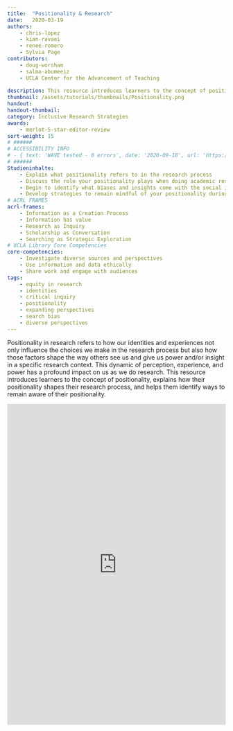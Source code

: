 ```yaml
---
title:  "Positionality & Research"
date:   2020-03-19
authors: 
    - chris-lopez
    - kian-ravaei
    - renee-romero
    - Sylvia Page
contributors:
    - doug-worsham
    - salma-abumeeiz
    - UCLA Center for the Advancement of Teaching
    
description: This resource introduces learners to the concept of positionality, explains how their positionality shapes their research process, and helps them identify ways to remain aware of their positionality.
thumbnail: /assets/tutorials/thumbnails/Positionality.png
handout:
handout-thumbail: 
category: Inclusive Research Strategies
awards:
    - merlot-5-star-editor-review
sort-weight: 15
# ######
# ACCESSIBILITY INFO
# - { text: 'WAVE tested - 0 errors', date: '2020-09-18', url: 'https://wave.webaim.org/' }
# ######
Studieninhalte:
    - Explain what positionality refers to in the research process
    - Discuss the role your positionality plays when doing academic research
    - Begin to identify what biases and insights come with the social identities you embody
    - Develop strategies to remain mindful of your positionality during the research process
# ACRL FRAMES
acrl-frames:
    - Information as a Creation Process
    - Information has value
    - Research as Inquiry
    - Scholarship as Conversation
    - Searching as Strategic Exploration
# UCLA Library Core Competencies
core-competencies:
    - Investigate diverse sources and perspectives
    - Use information and data ethically
    - Share work and engage with audiences
tags:
    - equity in research
    - identities
    - critical inquiry
    - positionality
    - expanding perspectives
    - search bias
    - diverse perspectives
---
```

Positionality in research refers to how our identities and experiences not only influence the choices we make in the research process but also how those factors shape the way others see us and give us power and/or insight in a specific research context. This dynamic of perception, experience, and power has a profound impact on us as we do research.  This resource introduces learners to the concept of positionality, explains how their positionality shapes their research process, and helps them identify ways to remain aware of their positionality.

<iframe src="https://uclabruinlearn.h5p.com/content/1291709933019204398/embed" width="100%" height="741" frameborder="0" allowfullscreen="allowfullscreen"></iframe><script src="https://uclalibrary.github.io/research-tips/assets/js/resizer.js" charset="UTF-8"></script>
